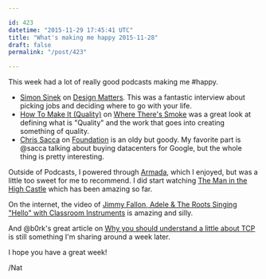 ```yaml
---

id: 423
datetime: "2015-11-29 17:45:41 UTC"
title: "What's making me happy 2015-11-28"
draft: false
permalink: "/post/423"

---
```


This week had a lot of really good podcasts making me #happy.

 - [Simon Sinek](https://designobserver.com/feature/simon-sinek/39098/) on [Design Matters](http://www.debbiemillman.com/designmatters/). This was a fantastic interview about picking jobs and deciding where to go with your life.
 - [How To Make It (Quality)](https://wheretheressmoke.libsyn.com/how-to-make-it-quality) on [Where There's Smoke](https://www.wheretheressmoke.co/) was a great look at defining what is "Quality" and the work that goes into creating something of quality.
 - [Chris Sacca](http://foundation.bz/7/) on [Foundation](https://foundation.bz/) is an oldy but goody. My favorite part is @sacca talking about buying datacenters for Google, but the whole thing is pretty interesting.

Outside of Podcasts, I powered through [Armada](https://www.goodreads.com/book/show/16278318-armada), which I enjoyed, but was a little too sweet for me to recommend. I did start watching [The Man in the High Castle](https://en.wikipedia.org/wiki/The_Man_in_the_High_Castle_(TV_series)) which has been amazing so far.

On the internet, the video of  [Jimmy Fallon, Adele & The Roots Singing "Hello" with Classroom Instruments](https://www.youtube.com/watch?v=-yL7VP4-kP4&feature=youtu.be) is amazing and silly.

And @b0rk's great article on [Why you should understand a little about TCP](https://jvns.ca/blog/2015/11/21/why-you-should-understand-a-little-about-tcp/) is still something I'm sharing around a week later.

I hope you have a great week!

/Nat

